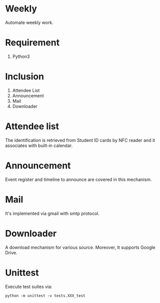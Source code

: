 # Weekly
Automate weekly work.

# Requirement
1. Python3

# Inclusion
1. Attendee List
2. Announcement
3. Mail
4. Downloader

# Attendee list
The identification is retrieved from Student ID cards by NFC reader and it associates with built-in calendar.

# Announcement
Event register and timeline to announce are covered in this mechanism.

# Mail
It's implemented via gmail with smtp protocol.

# Downloader
A download mechanism for various source. Moreover, It supports Google Drive.

# Unittest
Execute test suites via:
```shell=
python -m unittest -v tests.XXX_test
```
